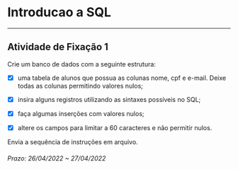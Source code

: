 # Introducao a SQL

---  

## Atividade de Fixação 1  

Crie um banco de dados com a seguinte estrutura:  

- [x] uma tabela de alunos que possua as colunas nome, cpf e e-mail. Deixe todas as colunas permitindo valores nulos;  

- [x] insira alguns registros utilizando as sintaxes possíveis no SQL;  

- [x] faça algumas inserções com valores nulos;  

- [x] altere os campos para limitar a 60 caracteres e não permitir nulos.  

Envia a sequência de instruções em arquivo.  

###### Prazo: 26/04/2022 ~ 27/04/2022  
